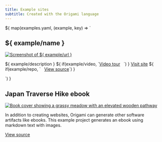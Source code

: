 ```yaml
---
title: Example sites
subtitle: Created with the Origami language
---
```


${ map(examples.yaml, (example, key) => `

<h2>${ example/name }</h2>
<a href="${ example/url }">
  <img class="screenshot" src="/assets/screenshots/${ key }.png" alt="Screenshot of ${ example/url }">
</a>
<p>
${ example/description }
${ if(example/video, `<a href="${ example/video }">Video tour</a> &nbsp; `) }
<a href="${ example/url }">Visit site</a>
${ if(example/repo, ` &nbsp; <a href="${ example/repo }">View source</a>`) }
</p>
`) }

<h2>Japan Traverse Hike ebook</h2>
<a href="https://github.com/WebOrigami/japan-hike-ebook">
  <img class="screenshot" src="/assets/misc/ebookCover.jpg" alt="Book cover showing a grassy meadow with an elevated wooden pathway">
</a>

In addition to creating websites, Origami can generate other software artifacts like ebooks. This example project generates an ebook using markdown text with images.

<a href="https://github.com/WebOrigami/japan-hike-ebook">View source</a>
